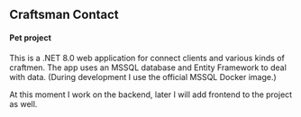 ## Craftsman Contact

#### Pet project

This is a .NET 8.0 web application for connect clients and various kinds of craftmen. The app uses an MSSQL database and Entity Framework to deal with data. 
(During development I use the official MSSQL Docker image.)

At this moment I work on the backend, later I will add frontend to the project as well.

